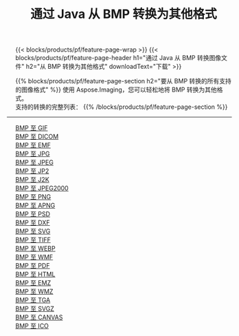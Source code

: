 ﻿---
title: 通过 Java 从 BMP 转换为其他格式 
weight: 3920
url: /zh-hans/java/conversion/from/bmp 
lang: zh-hans
langdirlevel: 2
locales: zh-hans,ja,it,ru,de,es,fr,nl,id,lt,pl,pt,vi,tr,ko,zh-hant,ar,hi,th,sv,cs,uk,he
description: 使用 Aspose.Imaging，您可以轻松地将 BMP 转换为其他格式
---

{{< blocks/products/pf/feature-page-wrap >}}
{{< blocks/products/pf/feature-page-header h1="通过 Java 从 BMP 转换图像文件" h2="从 BMP 转换为其他格式" downloadText="下载" >}}


{{% blocks/products/pf/feature-page-section  h2="要从 BMP 转换的所有支持的图像格式" %}}
使用 Aspose.Imaging，您可以轻松地将 BMP 转换为其他格式。
<br/>
支持的转换的完整列表：
{{% /blocks/products/pf/feature-page-section %}}
<div class="container-fluid productfamilypage bg-gray">
    <div class="convertypes bg-gray agp-content section">
        <div class="container">
		<hr style="margin-left:-20px;"/>
		<div class="row other-converters">
		    <div class='col-md-2 other-converter remove-lp remove-rp'><a href="/imaging/zh-hans/java/conversion/bmp-to-gif" >BMP 至 GIF</a></div><div class='col-md-2 other-converter remove-lp remove-rp'><a href="/imaging/zh-hans/java/conversion/bmp-to-dicom" >BMP 至 DICOM</a></div><div class='col-md-2 other-converter remove-lp remove-rp'><a href="/imaging/zh-hans/java/conversion/bmp-to-emf" >BMP 至 EMF</a></div><div class='col-md-2 other-converter remove-lp remove-rp'><a href="/imaging/zh-hans/java/conversion/bmp-to-jpg" >BMP 至 JPG</a></div><div class='col-md-2 other-converter remove-lp remove-rp'><a href="/imaging/zh-hans/java/conversion/bmp-to-jpeg" >BMP 至 JPEG</a></div><div class='col-md-2 other-converter remove-lp remove-rp'><a href="/imaging/zh-hans/java/conversion/bmp-to-jp2" >BMP 至 JP2</a></div><div class='col-md-2 other-converter remove-lp remove-rp'><a href="/imaging/zh-hans/java/conversion/bmp-to-j2k" >BMP 至 J2K</a></div><div class='col-md-2 other-converter remove-lp remove-rp'><a href="/imaging/zh-hans/java/conversion/bmp-to-jpeg2000" >BMP 至 JPEG2000</a></div><div class='col-md-2 other-converter remove-lp remove-rp'><a href="/imaging/zh-hans/java/conversion/bmp-to-png" >BMP 至 PNG</a></div><div class='col-md-2 other-converter remove-lp remove-rp'><a href="/imaging/zh-hans/java/conversion/bmp-to-apng" >BMP 至 APNG</a></div><div class='col-md-2 other-converter remove-lp remove-rp'><a href="/imaging/zh-hans/java/conversion/bmp-to-psd" >BMP 至 PSD</a></div><div class='col-md-2 other-converter remove-lp remove-rp'><a href="/imaging/zh-hans/java/conversion/bmp-to-dxf" >BMP 至 DXF</a></div><div class='col-md-2 other-converter remove-lp remove-rp'><a href="/imaging/zh-hans/java/conversion/bmp-to-svg" >BMP 至 SVG</a></div><div class='col-md-2 other-converter remove-lp remove-rp'><a href="/imaging/zh-hans/java/conversion/bmp-to-tiff" >BMP 至 TIFF</a></div><div class='col-md-2 other-converter remove-lp remove-rp'><a href="/imaging/zh-hans/java/conversion/bmp-to-webp" >BMP 至 WEBP</a></div><div class='col-md-2 other-converter remove-lp remove-rp'><a href="/imaging/zh-hans/java/conversion/bmp-to-wmf" >BMP 至 WMF</a></div><div class='col-md-2 other-converter remove-lp remove-rp'><a href="/imaging/zh-hans/java/conversion/bmp-to-pdf" >BMP 至 PDF</a></div><div class='col-md-2 other-converter remove-lp remove-rp'><a href="/imaging/zh-hans/java/conversion/bmp-to-html" >BMP 至 HTML</a></div><div class='col-md-2 other-converter remove-lp remove-rp'><a href="/imaging/zh-hans/java/conversion/bmp-to-emz" >BMP 至 EMZ</a></div><div class='col-md-2 other-converter remove-lp remove-rp'><a href="/imaging/zh-hans/java/conversion/bmp-to-wmz" >BMP 至 WMZ</a></div><div class='col-md-2 other-converter remove-lp remove-rp'><a href="/imaging/zh-hans/java/conversion/bmp-to-tga" >BMP 至 TGA</a></div><div class='col-md-2 other-converter remove-lp remove-rp'><a href="/imaging/zh-hans/java/conversion/bmp-to-svgz" >BMP 至 SVGZ</a></div><div class='col-md-2 other-converter remove-lp remove-rp'><a href="/imaging/zh-hans/java/conversion/bmp-to-canvas" >BMP 至 CANVAS</a></div><div class='col-md-2 other-converter remove-lp remove-rp'><a href="/imaging/zh-hans/java/conversion/bmp-to-ico" >BMP 至 ICO</a></div>
                </div>
        </div>
    </div>
</div>
<br/>

